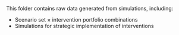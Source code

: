 This folder contains raw data generated from simulations, including:
- Scenario set × intervention portfolio combinations  
- Simulations for strategic implementation of interventions





